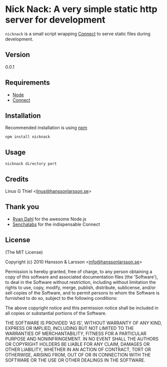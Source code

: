 Nick Nack: A very simple static http server for development
===========================================================

`nicknack` is a small script wrapping [Connect](http://senchalabs.github.com/connect) to serve static files during development.

## Version
0.0.1

## Requirements

- [Node](http://github.com/ry/node)
- [Connect](http://github.com/senchalabs/connect)

## Installation

Recommended installation is using [npm](http://github.com/isaacs/npm)

    npm install nicknack

## Usage

    nicknack directory port

## Credits

Linus G Thiel &lt;linus@hanssonlarsson.se&gt;

## Thank you

- [Ryan Dahl](http://github.com/ry) for the awesome Node.js
- [Senchalabs](http://senchalabs.github.com/) for the indispensable Connect

## License 

(The MIT License)

Copyright (c) 2010 Hansson &amp; Larsson &lt;info@hanssonlarsson.se&gt;

Permission is hereby granted, free of charge, to any person obtaining
a copy of this software and associated documentation files (the
'Software'), to deal in the Software without restriction, including
without limitation the rights to use, copy, modify, merge, publish,
distribute, sublicense, and/or sell copies of the Software, and to
permit persons to whom the Software is furnished to do so, subject to
the following conditions:

The above copyright notice and this permission notice shall be
included in all copies or substantial portions of the Software.

THE SOFTWARE IS PROVIDED 'AS IS', WITHOUT WARRANTY OF ANY KIND,
EXPRESS OR IMPLIED, INCLUDING BUT NOT LIMITED TO THE WARRANTIES OF
MERCHANTABILITY, FITNESS FOR A PARTICULAR PURPOSE AND NONINFRINGEMENT.
IN NO EVENT SHALL THE AUTHORS OR COPYRIGHT HOLDERS BE LIABLE FOR ANY
CLAIM, DAMAGES OR OTHER LIABILITY, WHETHER IN AN ACTION OF CONTRACT,
TORT OR OTHERWISE, ARISING FROM, OUT OF OR IN CONNECTION WITH THE
SOFTWARE OR THE USE OR OTHER DEALINGS IN THE SOFTWARE.
